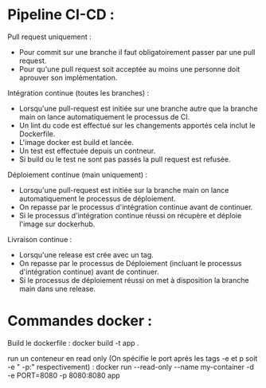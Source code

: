 # Pipeline CI-CD :

Pull request uniquement :
- Pour commit sur une branche il faut obligatoirement passer par une pull request.
- Pour qu'une pull request soit acceptée au moins une personne doit aprouver son implémentation.

Intégration continue (toutes les branches) :
- Lorsqu'une pull-request est initiée sur une branche autre que la branche main on lance automatiquement le processus de CI.
- Un lint du code est effectué sur les changements apportés cela inclut le Dockerfile.
- L'image docker est build et lancée.
- Un test est effectuée depuis un contneur.
- Si build ou le test ne sont pas passés la pull request est refusée.

Déploiement continue (main uniquement) :
- Lorsqu'une pull-request est initiée sur la branche main on lance automatiquement le processus de déploiement.
- On repasse par le processus d'intégration continue avant de continuer.
- Si le processus d'intégration continue réussi on récupère et déploie l'image sur dockerhub.

Livraison continue :
- Lorsqu'une release est crée avec un tag.
- On repasse par le processus de Déploiement (incluant le processus d'intégration continue) avant de continuer.
- Si le processus de déploiement réussi on met à disposition la branche main dans une release.


# Commandes docker :

Build le dockerfile :
docker build -t app .

run un conteneur en read only (On spécifie le port aprés les tags -e et p soit -e "<port> -p<port>:<port>" respectivement) :
docker run --read-only --name my-container -d -e PORT=8080 -p 8080:8080 app
